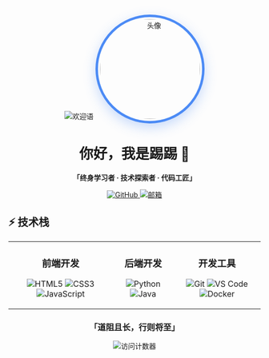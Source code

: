 <div align="center">

<!-- 动态标题 -->
<img src="https://readme-typing-svg.herokuapp.com?font=Ma+Shan+Zheng&size=38&duration=3500&color=4C8BF5&center=true&vCenter=true&width=700&height=100&lines=🎮+写代码时偶尔假装自己是个魔法师;☕+把Bug当成喝不完的咖啡来调试;📆+今天的目标是：让键盘飞起来" alt="欢迎语" />

<!-- 个人头像 -->
<img src="https://avatars.githubusercontent.com/u/43398833?v=4" width="200" height="200" style="border-radius: 50%; border: 5px solid #4C8BF5; padding: 4px; box-shadow: 0 8px 24px rgba(76,139,245,0.3); transition: all 0.3s ease;" alt="头像"/>

# 你好，我是踢踢 👋

**「终身学习者 · 技术探索者 · 代码工匠」**

<p>
  <a href="https://github.com/oftt" target="_blank">
    <img src="https://img.shields.io/badge/-GitHub-24292f?style=for-the-badge&logo=github&logoColor=white" alt="GitHub"/>
  </a>
  <a href="mailto:oftt@gmail.com" target="_blank">
    <img src="https://img.shields.io/badge/联系我-2EA9DF?style=for-the-badge&logo=gmail&logoColor=white" alt="邮箱"/>
  </a>
</p>

</div>

## ⚡ 技术栈

<table align="center">
  <tr>
    <td align="center">
      <h3>前端开发</h3>
      <p>
        <img src="https://img.shields.io/badge/HTML5-E34F26?style=flat-square&logo=html5&logoColor=white" alt="HTML5"/>
        <img src="https://img.shields.io/badge/CSS3-1572B6?style=flat-square&logo=css3&logoColor=white" alt="CSS3"/>
        <img src="https://img.shields.io/badge/JavaScript-F7DF1E?style=flat-square&logo=javascript&logoColor=black" alt="JavaScript"/>
      </p>
    </td>
    <td align="center">
      <h3>后端开发</h3>
      <p>
        <img src="https://img.shields.io/badge/Python-3776AB?style=flat-square&logo=python&logoColor=white" alt="Python"/>
        <img src="https://img.shields.io/badge/Java-007396?style=flat-square&logo=java&logoColor=white" alt="Java"/>
      </p>
    </td>
    <td align="center">
      <h3>开发工具</h3>
      <p>
        <img src="https://img.shields.io/badge/Git-F05032?style=flat-square&logo=git&logoColor=white" alt="Git"/>
        <img src="https://img.shields.io/badge/VS%20Code-007ACC?style=flat-square&logo=visual-studio-code&logoColor=white" alt="VS Code"/>
        <img src="https://img.shields.io/badge/Docker-2496ED?style=flat-square&logo=docker&logoColor=white" alt="Docker"/>
      </p>
    </td>
  </tr>
</table>

<div align="center">
  
### 「道阻且长，行则将至」

<img src="https://komarev.com/ghpvc/?username=oftt&color=2EA9DF&style=flat-square&label=visitors" alt="访问计数器"/></div>
